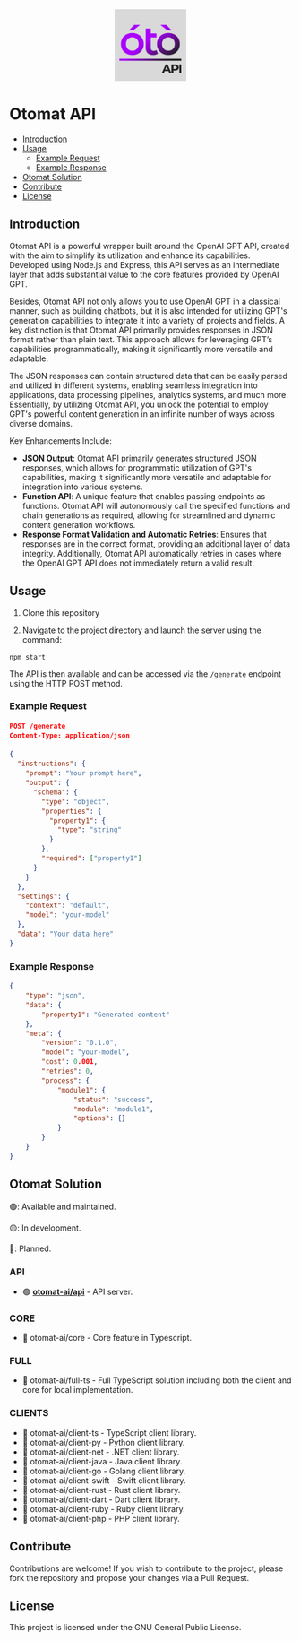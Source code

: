 <div align="center">
  <img src="logo-otomat-api.png" alt="Logo Otomat API" width="128" height="128">
</div>

# Otomat API

- [Introduction](#introduction)
- [Usage](#usage)
  - [Example Request](#example-request)
  - [Example Response](#example-response)
- [Otomat Solution](#otomat-solution)
- [Contribute](#contribute)
- [License](#license)

## Introduction

Otomat API is a powerful wrapper built around the OpenAI GPT API, created with the aim to simplify its utilization and enhance its capabilities. Developed using Node.js and Express, this API serves as an intermediate layer that adds substantial value to the core features provided by OpenAI GPT.

Besides, Otomat API not only allows you to use OpenAI GPT in a classical manner, such as building chatbots, but it is also intended for utilizing GPT's generation capabilities to integrate it into a variety of projects and fields. A key distinction is that Otomat API primarily provides responses in JSON format rather than plain text. This approach allows for leveraging GPT’s capabilities programmatically, making it significantly more versatile and adaptable.

The JSON responses can contain structured data that can be easily parsed and utilized in different systems, enabling seamless integration into applications, data processing pipelines, analytics systems, and much more. Essentially, by utilizing Otomat API, you unlock the potential to employ GPT's powerful content generation in an infinite number of ways across diverse domains.

Key Enhancements Include:
- **JSON Output**: Otomat API primarily generates structured JSON responses, which allows for programmatic utilization of GPT's capabilities, making it significantly more versatile and adaptable for integration into various systems.
- **Function API**: A unique feature that enables passing endpoints as functions. Otomat API will autonomously call the specified functions and chain generations as required, allowing for streamlined and dynamic content generation workflows.
- **Response Format Validation and Automatic Retries**: Ensures that responses are in the correct format, providing an additional layer of data integrity. Additionally, Otomat API automatically retries in cases where the OpenAI GPT API does not immediately return a valid result.

## Usage

1. Clone this repository

2. Navigate to the project directory and launch the server using the command:
```
npm start
```

The API is then available and can be accessed via the `/generate` endpoint using the HTTP POST method.

### Example Request

```json
POST /generate
Content-Type: application/json

{
  "instructions": {
    "prompt": "Your prompt here",
    "output": {
      "schema": {
        "type": "object",
        "properties": {
          "property1": {
            "type": "string"
          }
        },
        "required": ["property1"]
      }
    }
  },
  "settings": {
    "context": "default",
    "model": "your-model"
  },
  "data": "Your data here"
}
```

### Example Response

```json
{
    "type": "json",
    "data": {
        "property1": "Generated content"
    },
    "meta": {
        "version": "0.1.0",
        "model": "your-model",
        "cost": 0.001,
        "retries": 0,
        "process": {
            "module1": {
                "status": "success",
                "module": "module1",
                "options": {}
            }
        }
    }
}
```

## Otomat Solution

🟢: Available and maintained.

🟡: In development.

🔴: Planned.

### API
- 🟢 **[otomat-ai/api](https://github.com/otomat-ai/api)** - API server.

### CORE
- 🔴 otomat-ai/core - Core feature in Typescript.

### FULL
- 🔴 otomat-ai/full-ts - Full TypeScript solution including both the client and core for local implementation.

### CLIENTS
- 🔴 otomat-ai/client-ts - TypeScript client library.
- 🔴 otomat-ai/client-py - Python client library.
- 🔴 otomat-ai/client-net - .NET client library.
- 🔴 otomat-ai/client-java - Java client library.
- 🔴 otomat-ai/client-go - Golang client library.
- 🔴 otomat-ai/client-swift - Swift client library.
- 🔴 otomat-ai/client-rust - Rust client library.
- 🔴 otomat-ai/client-dart - Dart client library.
- 🔴 otomat-ai/client-ruby - Ruby client library.
- 🔴 otomat-ai/client-php - PHP client library.

## Contribute

Contributions are welcome! If you wish to contribute to the project, please fork the repository and propose your changes via a Pull Request.

## License

This project is licensed under the GNU General Public License.
